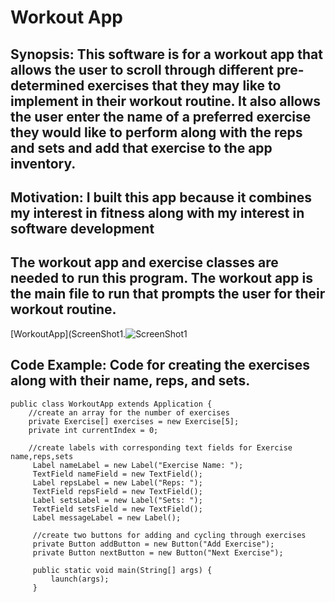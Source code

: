 # Workout App
## Synopsis: This software is for a workout app that allows the user to scroll through different pre-determined exercises that they may like to implement in their workout routine. It also allows the user enter the name of a preferred exercise they would like to perform along with the reps and sets and add that exercise to the app inventory.
## Motivation: I built this app because it combines my interest in fitness along with my interest in software development
## The workout app and exercise classes are needed to run this program. The workout app is the main file to run that prompts the user for their workout routine.
[WorkoutApp](ScreenShot1.![ScreenShot1](https://github.com/Luke-Maggio/CSCI_1111_OOP2_Coursework/assets/128526709/4e21ca45-d996-4074-92c5-f5b1649d8e83)
## Code Example: Code for creating the exercises along with their name, reps, and sets. 
```
public class WorkoutApp extends Application {
	//create an array for the number of exercises 
	private Exercise[] exercises = new Exercise[5];
	private int currentIndex = 0;
	
	//create labels with corresponding text fields for Exercise name,reps,sets
	 Label nameLabel = new Label("Exercise Name: ");
	 TextField nameField = new TextField();
	 Label repsLabel = new Label("Reps: ");
	 TextField repsField = new TextField();
	 Label setsLabel = new Label("Sets: ");
	 TextField setsField = new TextField();
	 Label messageLabel = new Label();
	 
	 //create two buttons for adding and cycling through exercises
	 private Button addButton = new Button("Add Exercise");
	 private Button nextButton = new Button("Next Exercise");
	 
	 public static void main(String[] args) {
		 launch(args);
	 }
   ```
   ##
